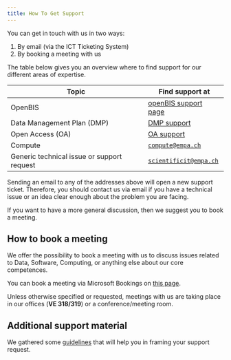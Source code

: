 ```yaml
---
title: How To Get Support
---
```


You can get in touch with us in two ways:

1. By email (via the ICT Ticketing System)
2. By booking a meeting with us

The table below gives you an overview where to find support for our different areas of expertise.

| Topic                                      | Find support at                                                                                     |
| ------------------------------------------ | --------------------------------------------------------------------------------------------------- |
| OpenBIS                                    | [openBIS support page](../research_data_management/openBIS/Support)                                 |
| Data Management Plan (DMP)                 | [DMP support](../research_data_management/Data_Management_Plan/index.md/#dmp-templates-and-support) |
| Open Access (OA)                           | [OA support](../research_data_management/Open_Access/index.md/#support)                             |
| Compute                                    | [`compute@empa.ch`](mailto:compute@empa.ch)                                                         |
| Generic technical issue or support request | [`scientificit@empa.ch`](mailto:scientificit@empa.ch)                                               |

Sending an email to any of the addresses above will open a new support ticket.
Therefore, you should contact us via email if you have a technical issue or an idea clear enough about the problem you are facing.

If you want to have a more general discussion, then we suggest you to book a meeting.

## How to book a meeting

We offer the possibility to book a meeting with us to discuss issues related to Data, Software, Computing, or anything else about our core competences.

You can book a meeting via Microsoft Bookings on [this page](https://outlook.office365.com/book/ScientificITSupport@empa.ch/).

Unless otherwise specified or requested, meetings with us are taking place in our offices (**VE 318/319**) or a conference/meeting room.

## Additional support material

We gathered some [guidelines](/support/guidelines) that will help you in framing your support request.
